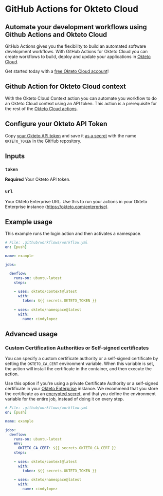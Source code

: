 # GitHub Actions for Okteto Cloud

## Automate your development workflows using Github Actions and Okteto Cloud
GitHub Actions gives you the flexibility to build an automated software development workflows. With GitHub Actions for Okteto Cloud you can create workflows to build, deploy and update your applications in [Okteto Cloud](https://cloud.okteto.com).

Get started today with a [free Okteto Cloud account](https://cloud.okteto.com)!

## Github Action for Okteto Cloud context

With the Okteto Cloud Context action you can automate you workflow to do an Okteto Cloud context using an API token. This action is a prerequisite for the rest of the [Okteto Cloud actions](https://github.com/okteto/actions).

## Configure your Okteto API Token

Copy [your Okteto API token](https://cloud.okteto.com/#/settings/setup) and save it [as a secret](https://help.github.com/en/actions/configuring-and-managing-workflows/creating-and-storing-encrypted-secrets) with the name `OKTETO_TOKEN` in the GitHub repository.

## Inputs

### `token`

**Required** Your Okteto API token.

### `url`

Your Okteto Enterprise URL. Use this to run your actions in your Okteto Enterprise instance (https://okteto.com/enterprise).

## Example usage

This example runs the login action and then activates a namespace.

```yaml
# File: .github/workflows/workflow.yml
on: [push]

name: example

jobs:

  devflow:
    runs-on: ubuntu-latest
    steps:
    
    - uses: okteto/context@latest
      with:
        token: ${{ secrets.OKTETO_TOKEN }}
    
    - uses: okteto/namespace@latest
      with:
        name: cindylopez
```

## Advanced usage

### Custom Certification Authorities or Self-signed certificates

You can specify a custom certificate authority or a self-signed certificate by setting the `OKTETO_CA_CERT` environment variable. When this variable is set, the action will install the certificate in the container, and then execute the action. 

Use this option if you're using a private Certificate Authority or a self-signed certificate in your [Okteto Enterprise](http://okteto.com/enterprise) instance.  We recommend that you store the certificate as an [encrypted secret](https://docs.github.com/en/actions/reference/encrypted-secrets), and that you define the environment variable for the entire job, instead of doing it on every step.


```yaml
# File: .github/workflows/workflow.yml
on: [push]

name: example

jobs:
  devflow:
    runs-on: ubuntu-latest
    env:
      OKTETO_CA_CERT: ${{ secrets.OKTETO_CA_CERT }}
    steps:
    
    - uses: okteto/context@latest
      with:
        token: ${{ secrets.OKTETO_TOKEN }}
    
    - uses: okteto/namespace@latest
      with:
        name: cindylopez
```